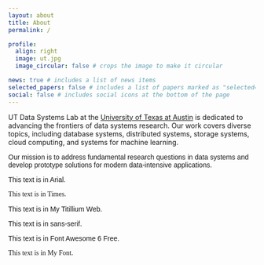 ```yaml
---
layout: about
title: About
permalink: /

profile:
  align: right
  image: ut.jpg
  image_circular: false # crops the image to make it circular

news: true # includes a list of news items
selected_papers: false # includes a list of papers marked as "selected={true}"
social: false # includes social icons at the bottom of the page
---
```

UT Data Systems Lab at the [University of Texas at Austin](https://www.cs.utexas.edu/) is dedicated to advancing the frontiers of data systems research. Our work covers diverse topics, including database systems, distributed systems, storage systems, cloud computing, and systems for machine learning.

<p style="font-family: 'sans-serif', sans-serif;">
Our mission is to address fundamental research questions in data systems and develop prototype solutions for modern data-intensive applications.
</p>

<p style="font-family: 'Arial', sans-serif;">This text is in Arial.</p>
<p style="font-family: Times;">This text is in Times.</p>
<p style="font-family: 'Titillium Web', sans-serif;">This text is in My Titillium Web.</p>
<p style="font-family: 'sans-serif', sans-serif;">This text is in sans-serif.</p>
<p style="font-family: 'Font Awesome 6 Free', sans-serif;">This text is in Font Awesome 6 Free.</p>
<p style="font-family: MyFont;">This text is in My Font.</p>





